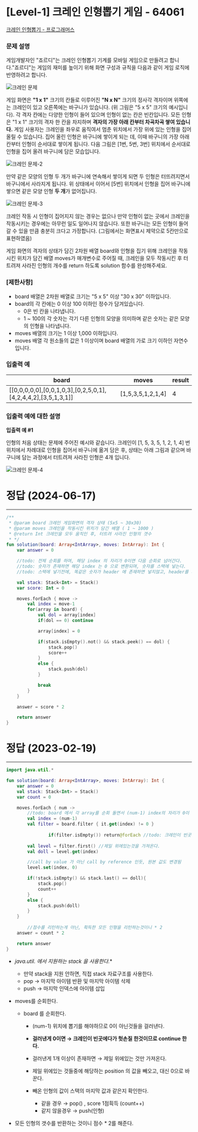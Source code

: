 # [Level-1] 크레인 인형뽑기 게임 - 64061

[크레인 인형뽑기 - 프로그래머스](https://school.programmers.co.kr/learn/courses/30/lessons/64061)

### **문제 설명**

게임개발자인 "죠르디"는 크레인 인형뽑기 기계를 모바일 게임으로 만들려고 합니다."죠르디"는 게임의 재미를 높이기 위해 화면 구성과 규칙을 다음과 같이 게임 로직에 반영하려고 합니다.

![크레인 문제](https://grepp-programmers.s3.ap-northeast-2.amazonaws.com/files/production/69f1cd36-09f4-4435-8363-b71a650f7448/crane_game_101.png
)

게임 화면은 **"1 x 1"** 크기의 칸들로 이루어진 **"N x N"** 크기의 정사각 격자이며 위쪽에는 크레인이 있고 오른쪽에는 바구니가 있습니다. (위 그림은 "5 x 5" 크기의 예시입니다). 각 격자 칸에는 다양한 인형이 들어 있으며 인형이 없는 칸은 빈칸입니다. 모든 인형은 "1 x 1" 크기의 격자 한 칸을 차지하며 **격자의 가장 아래 칸부터 차곡차곡 쌓여 있습니다.** 게임 사용자는 크레인을 좌우로 움직여서 멈춘 위치에서 가장 위에 있는 인형을 집어 올릴 수 있습니다. 집어 올린 인형은 바구니에 쌓이게 되는 데, 이때 바구니의 가장 아래 칸부터 인형이 순서대로 쌓이게 됩니다. 다음 그림은 [1번, 5번, 3번] 위치에서 순서대로 인형을 집어 올려 바구니에 담은 모습입니다.

![크레인 문제-2](https://grepp-programmers.s3.ap-northeast-2.amazonaws.com/files/production/638e2162-b1e4-4bbb-b0d7-62d31e97d75c/crane_game_102.png)

만약 같은 모양의 인형 두 개가 바구니에 연속해서 쌓이게 되면 두 인형은 터뜨려지면서 바구니에서 사라지게 됩니다. 위 상태에서 이어서 [5번] 위치에서 인형을 집어 바구니에 쌓으면 같은 모양 인형 **두 개**가 없어집니다.

![크레인 문제-3](https://grepp-programmers.s3.ap-northeast-2.amazonaws.com/files/production/8569d736-091e-4771-b2d3-7a6e95a20c22/crane_game_103.gif)

크레인 작동 시 인형이 집어지지 않는 경우는 없으나 만약 인형이 없는 곳에서 크레인을 작동시키는 경우에는 아무런 일도 일어나지 않습니다. 또한 바구니는 모든 인형이 들어갈 수 있을 만큼 충분히 크다고 가정합니다. (그림에서는 화면표시 제약으로 5칸만으로 표현하였음)

게임 화면의 격자의 상태가 담긴 2차원 배열 board와 인형을 집기 위해 크레인을 작동시킨 위치가 담긴 배열 moves가 매개변수로 주어질 때, 크레인을 모두 작동시킨 후 터트려져 사라진 인형의 개수를 return 하도록 solution 함수를 완성해주세요.

### **[제한사항]**

- board 배열은 2차원 배열로 크기는 "5 x 5" 이상 "30 x 30" 이하입니다.
- board의 각 칸에는 0 이상 100 이하인 정수가 담겨있습니다.
    - 0은 빈 칸을 나타냅니다.
    - 1 ~ 100의 각 숫자는 각기 다른 인형의 모양을 의미하며 같은 숫자는 같은 모양의 인형을 나타냅니다.
- moves 배열의 크기는 1 이상 1,000 이하입니다.
- moves 배열 각 원소들의 값은 1 이상이며 board 배열의 가로 크기 이하인 자연수입니다.

### **입출력 예**

| board | moves | result |
| --- | --- | --- |
| [[0,0,0,0,0],[0,0,1,0,3],[0,2,5,0,1],[4,2,4,4,2],[3,5,1,3,1]] | [1,5,3,5,1,2,1,4] | 4 |

### **입출력 예에 대한 설명**

**입출력 예 #1**

인형의 처음 상태는 문제에 주어진 예시와 같습니다. 크레인이 [1, 5, 3, 5, 1, 2, 1, 4] 번 위치에서 차례대로 인형을 집어서 바구니에 옮겨 담은 후, 상태는 아래 그림과 같으며 바구니에 담는 과정에서 터트려져 사라진 인형은 4개 입니다.

![크레인 문제-4](https://grepp-programmers.s3.ap-northeast-2.amazonaws.com/files/production/bb0f59c7-6b72-485a-8302-217fe53ea88f/crane_game_104.jpg)

# 정답 (2024-06-17)

---

```kotlin
/**
 * @param board 크레인 게임화면의 격자 상태 (5x5 ~ 30x30)
 * @param moves 크레인을 작동시킨 위치가 담긴 배열 ( 1 ~ 1000 )
 * @return Int 크레인을 모두 움직인 후, 터트려 사라진 인형의 갯수
 * */
fun solution(board: Array<IntArray>, moves: IntArray): Int {
    var answer = 0

    //todo: 전체 순회를 하며, 해당 index 의 자리가 0이면 다음 순회로 넘어간다.
    //todo: 숫자가 존재하면 해당 index 는 0 으로 변환되며, 숫자를 스택에 넣는다.
    //todo: 스택에 넣기전에, 똑같은 숫자가 header 에 존재하면 넣지않고, header를 제거한다. 동시에 카운터를 + 1 한다.

    val stack: Stack<Int> = Stack()
    var score: Int = 0

    moves.forEach { move ->
        val index = move-1
        for(array in board) {
            val dol = array[index]
            if(dol == 0) continue

            array[index] = 0

            if(stack.isEmpty().not() && stack.peek() == dol) {
                stack.pop()
                score++
            }
            else {
                stack.push(dol)
            }

            break
        }
    }

    answer = score * 2

    return answer
}

```

# 정답 (2023-02-19)

---

```kotlin
import java.util.*

fun solution(board: Array<IntArray>, moves: IntArray): Int {
    var answer = 0
    val stack: Stack<Int> = Stack()
    var count = 0

    moves.forEach { num ->
        //todo: board 에서 각 array를 순회 돌면서 (num-1) index의 자리가 0이 아닌것을 찾아야됨
        val index = (num-1)
        val filter = board.filter { it.get(index) != 0 }
        
				if(filter.isEmpty()) return@forEach //todo: 크레인이 빈곳에다가 헛손질 했을경우
        
        val level = filter.first() //제일 위에있는것을 가져온다.
        val doll = level.get(index)

        //call by value 가 아닌 call by reference 인듯, 원본 값도 변경됨
        level.set(index, 0)

        if(!stack.isEmpty() && stack.last() == doll){
            stack.pop()
            count++
        }
        else {
            stack.push(doll)
        }
    }
    
		//점수를 리턴하는게 아닌, 흭득한 모든 인형을 리턴하는것이니 * 2  
    answer = count * 2

    return answer
}
```

- **java.util.* 에서 지원하는 stack 을 사용한다.**
    - 만약 stack을 지원 안하면, 직접 stack 자료구조를 사용한다.
    - pop → 마지막 아이템 반환 및 마지막 아이템 삭제
    - push → 마지막 인덱스에 아이템 삽입

- moves를 순회한다.
    - board 를 순회한다.
        - (num-1) 위치에 뽑기를 해야하므로 0이 아닌것들을 걸러낸다.
        - **걸러낸게 0이면 → 크레인이 빈곳에다가 헛손질 한것이므로 continue 한다.**
        - 걸러낸게 1개 이상이 존재하면 → 제일 위에있는 것만 가져온다.

        - 제일 위에있는 것들중에 해당하는 position 의 값을 빼오고, 대신 0으로 바꾼다.

        - 빼온 인형의 값이 스택의 마지막 값과 같은지 확인한다.
            - 같을 경우 → pop() , score 1점흭득 (count++)
            - 같지 않을경우 → push(인형)


- 모든 인형의 갯수를 반환하는 것이니 점수 * 2를 해준다.
